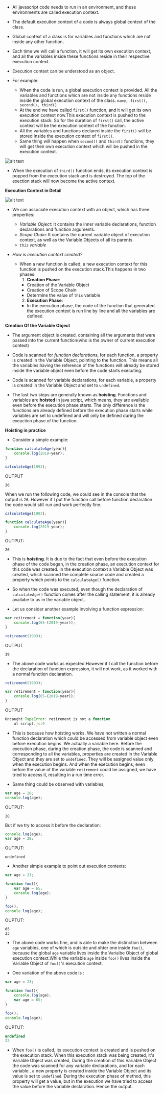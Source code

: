 * All javascript code needs to run in an environment, and these environments are called execution context.
* The default execution context of a code is always global context of the class. 
* Global context of a class is for variables and functions which are not inside any other function.
* Each time we will call a function, it will get its own execution context, and all the variables inside these functions reside in their respective execution context.
* Execution context can be understood as an object.


* For example:
  * When the code is run, a global execution context is provided. All the variables and functions which are not inside any functions reside inside the global execution context of the class. ```name, first(), second(), third()```
  * At the end we have called  ```first()``` function, and it will get its own execution context now.This execution context is pushed to the execution stack. So for the duration of ```first()``` call, the active context will be the execution context of the function.
  * All the variables and functions declared inside the ```first()``` will be stored inside the execution context of ```first()```.
  * Same thing will happen when ```second()``` and ```third()``` functions, they will get their own execution context which will be pushed in the execution context.

![alt text](https://github.com/shubhamgupta2901/javascript-notes/blob/master/assets/Screen%20Shot%202019-05-14%20at%2011.02.32.png "")

  *  When the execution of ```third()``` function ends, its execution context is popped from the execution stack and is destroyed. The top of the exection stack will now become the active context. 
  
**Execution Context in Detail**

![alt text](https://github.com/shubhamgupta2901/javascript-notes/blob/master/assets/Execution%20Context%20in%20detail.png "")

* We can associate execution context with an object, which has three properties:
  * *Variable Object*: It contains the inner variable declarations, function declarations and function arguments.
  * *Scope Chain*: It contains the current variable object of execution context, as well as the Variable Objects of all its parents.
  * *```this``` variable*

* *How is execution context created?*
  * When a new function is called, a new execution context for this function is pushed on the execution stack.This happens in two phases: 
    1. **Creation Phase**:
      * Creation of the Variable Object
      * Creation of Scope Chain
      * Determine the value of ```this``` variable
    2. **Execution Phase**: 
      * In the execution phase, the code of the function that generated the execution context is run line by line and all the variables are defined.

**Creation Of the Variable Object**
* The argument object is created, containing all the arguments that were passed into the current function(who is the owner of current execution context)
* Code is scanned for *function declarations*, for each function, a property is created in the Variable Object, pointing to the function. This means all the variables having the reference of the functions will already be stored inside the variable object even before the code starts executing.
* Code is scanned for variable declarations, for each variable, a property is created in the Variable Object and set to ```undefined```.

* The last two steps are generally known as **hoisting**. Functions and variables are **hoisted** in java script, which means, they are available even before the execution phase starts. The only difference is the functions are already defined before the execution phase starts while variables are set to undefined and will only be defined during the exeuction phase of the function. 

**Hoisting in practice**

* Consider a simple example:

```javascript
function calculateAge(year){
	console.log(2019-year);
}

calculateAge(1993);
```
OUTPUT
```
26
```
When we run the following code, we could see in the console that the output is ```26```. However if I put the function call before function declaration the code would still run and work perfectly fine.

```javascript
calculateAge(1993);

function calculateAge(year){
	console.log(2019-year);
}
```
OUTPUT:
```
26
```
* This is **hoisting**. It is due to the fact that even before the execution phase of the code began, in the creation phase, an execution context for this code was created. In the execution context a Variable Object was created, which scanned the complete source code and created a property which points to the ```calculateAge()``` function. 
* So when the code was executed, even though the declaration of ```calculateAge()``` function comes after the calling statement, it is already availabe to us in the variable object.


* Let us consider another example involving a function expression:

```javascript
var retirement = function(year){
	console.log(65-(2019-year));
}

retirement(1993);
```
OUTPUT
```
39
```

* The above code works as expected.However if I call the function before the declaration of function expression, it will not work, as it worked with a normal function declaration.

```javascript
retirement(1993);

var retirement = function(year){
	console.log(65-(2019-year));
}
```
OUTPUT
```javascript
Uncaught TypeError: retirement is not a function
    at script.js:9
```

* This is because how hoisting works. We have not written a normal function declaration which could be accessed from variable object even before execution begins. We actually a variable here. Before the execution phase, during the creation phase, the code is scanned and corresponding to all the variables, properties are created in the Variable Object and they are set to ```undefined```. They will be assigned value only when the execution begins. And when the execution begins, even before the value of the variable ```retirement``` could be assigned, we have tried to access it, resulting in a run time error.

* Same thing could be observed with variables,

```javascript
var age = 28;
console.log(age);
```
OUTPUT:
```
28
```
But if we try to access it before the declaration:
```javascript
console.log(age);
var age = 28;
```
OUTPUT:
```
undefined
```

* Another simple example to point out execution contexts:

``` javascript
var age = 23;

function foo(){
	var age = 65;
	console.log(age);
}

foo();
console.log(age);
```

OUPTUT:
```
65
23
```

* The above code works fine, and is able to make the distinction between ```age``` variables, one of which is outside and ohter one inside ```foo()```, because the global ```age``` variable lives inside the Varialbe Object of global execution context.While the variable ```age``` inside ```foo()``` lives inside the Variable Object of ```foo()```'s execution context.

* One variation of the above code is : 


``` javascript
var age = 23;

function foo(){
	console.log(age);
	var age = 65;
}

foo();
console.log(age);
```

OUPTUT:
```javascript
undefined
23
```

* When ```foo()``` is called, its execution context is created and is pushed on the execution stack. When this execution stack was being created, it's Variable Object was created, During the creation of this Variable Object the code was scanned for any variable declarations, and for each variable , a new property is created inside the Variable Object and its value is set to ```undefined```. During the execution phase of method, this property will get a value, but in the execution we have tried to access the value before the variable declaration. Hence the output.
    
